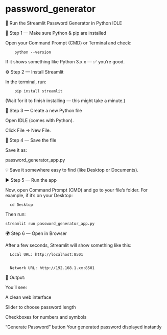 # password_generator
🧠 Run the Streamlit Password Generator in Python IDLE

  🧩 Step 1 — Make sure Python & pip are installed

Open your Command Prompt (CMD) or Terminal and check:

        python --version
If it shows something like Python 3.x.x — ✅ you’re good.

⚙️ Step 2 — Install Streamlit

In the terminal, run:

        pip install streamlit


(Wait for it to finish installing — this might take a minute.)

📄 Step 3 — Create a new Python file

Open IDLE (comes with Python).

  Click File → New File.

💾 Step 4 — Save the file

Save it as:

   password_generator_app.py
   
💡 Save it somewhere easy to find (like Desktop or Documents).

▶️ Step 5 — Run the app

Now, open Command Prompt (CMD) and go to your file’s folder.
For example, if it’s on your Desktop:

      cd Desktop
Then run:

    streamlit run password_generator_app.py

🌍 Step 6 — Open in Browser

After a few seconds, Streamlit will show something like this:

      Local URL: http://localhost:8501

      
      Network URL: http://192.168.1.xx:8501

🎨 Output:

You’ll see:

A clean web interface

Slider to choose password length

Checkboxes for numbers and symbols

“Generate Password” button
Your generated password displayed instantly
